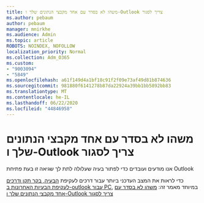 ```yaml
---
title: משהו לא בסדר עם אחד מקבצי הנתונים שלך ו-Outlook צריך לסגור
ms.author: pebaum
author: pebaum
manager: mnirkhe
ms.audience: Admin
ms.topic: article
ROBOTS: NOINDEX, NOFOLLOW
localization_priority: Normal
ms.collection: Adm_O365
ms.custom:
- "9003094"
- "5849"
ms.openlocfilehash: a61f149d4a1bf18c91f2f09e73af49d81b874636
ms.sourcegitcommit: 981880f6141278b87da22924a39bb1bb5892bb83
ms.translationtype: MT
ms.contentlocale: he-IL
ms.lasthandoff: 06/22/2020
ms.locfileid: "44846958"
---
```

# <a name="something-is-wrong-with-one-of-your-data-files-and-outlook-needs-to-close"></a>משהו לא בסדר עם אחד מקבצי הנתונים שלך ו-Outlook צריך לסגור

אנו מודעים ועובדים כדי לפתור בעיה שעלולה לתת לך שגיאה זו בעת פתיחת Outlook

כדי לראות את המצב העדכני ביותר עבור דרכים לעקיפת [הבעיה, בקר תקן ודרכים לעקיפת הבעיות האחרונות ב-outlook עבור PC](https://support.microsoft.com/office/ecf61305-f84f-4e13-bb73-95a214ac1230), במיוחד מאמר זה: [משהו לא בסדר עם אחד מקבצי הנתונים שלך ו-Outlook צריך לסגור](https://support.microsoft.com/office/a3b59934-2446-4f2a-bd25-58f88188b9b2)

